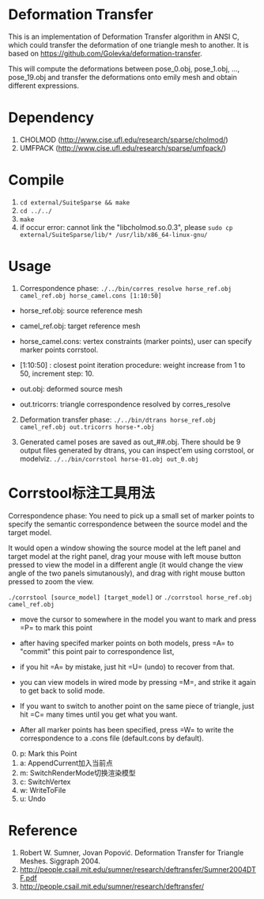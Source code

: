 # Deformation Transfer
This is an implementation of Deformation Transfer algorithm in ANSI C, which
could transfer the deformation of one triangle mesh to another. It is based on
https://github.com/Golevka/deformation-transfer.

This will compute the deformations between pose_0.obj, pose_1.obj, ..., 
pose_19.obj and transfer the deformations onto emily mesh and obtain 
different expressions.

# Dependency
1. CHOLMOD (http://www.cise.ufl.edu/research/sparse/cholmod/)
2. UMFPACK (http://www.cise.ufl.edu/research/sparse/umfpack/)

# Compile
1. `cd external/SuiteSparse && make`
2. `cd ../../`
3. `make`
4. if occur error: cannot link the "libcholmod.so.0.3", please `sudo cp external/SuiteSparse/lib/* /usr/lib/x86_64-linux-gnu/`

# Usage
1. Correspondence phase:
`./../bin/corres_resolve horse_ref.obj camel_ref.obj horse_camel.cons [1:10:50]`

* horse_ref.obj:     source reference mesh
* camel_ref.obj:     target reference mesh
* horse_camel.cons:  vertex constraints (marker points), user can specify marker points corrstool.
* [1:10:50] :        closest point iteration procedure: weight increase from 1 to 50, increment step: 10.

* out.obj:       deformed source mesh
* out.tricorrs:  triangle correspondence resolved by corres_resolve

2. Deformation transfer phase:
`./../bin/dtrans horse_ref.obj camel_ref.obj out.tricorrs horse-*.obj`

3. Generated camel poses are saved as out_##.obj. There should be 9 output files generated by dtrans, you can inspect'em using corrstool, or modelviz.
`./../bin/corrstool horse-01.obj out_0.obj`


# Corrstool标注工具用法
Correspondence phase: You need to pick up a small set of marker points to
specify the semantic correspondence between the source model and the target
model.

It would open a window showing the source model at the left panel and target model
at the right panel, drag your mouse with left mouse button pressed to view the
model in a different angle (it would change the view angle of the two panels
simutanously), and drag with right mouse button pressed to zoom the view.

`./corrstool [source_model] [target_model]` or `./corrstool horse_ref.obj camel_ref.obj`

* move the cursor to somewhere in the model you want to mark and press =P= to mark this point

* after having specifed marker points on both models, press =A= to "commit" this point pair to correspondence list, 

* if you hit =A= by mistake, just hit =U= (undo) to recover from that.

* you can view models in wired mode by pressing =M=, and strike it again to get back to
solid mode. 

* If you want to switch to another point on the same piece of triangle, 
just hit =C= many times until you get what you want.

* After all marker points has been specified, press =W= to write the
correspondence to a .cons file (default.cons by default).

0. p: Mark this Point
1. a: AppendCurrent加入当前点
2. m: SwitchRenderMode切换渲染模型
3. c: SwitchVertex
4. w: WriteToFile
5. u: Undo

# Reference
1. Robert W. Sumner, Jovan Popović. Deformation Transfer for Triangle Meshes. Siggraph 2004. 
2. http://people.csail.mit.edu/sumner/research/deftransfer/Sumner2004DTF.pdf
3. http://people.csail.mit.edu/sumner/research/deftransfer/ 
